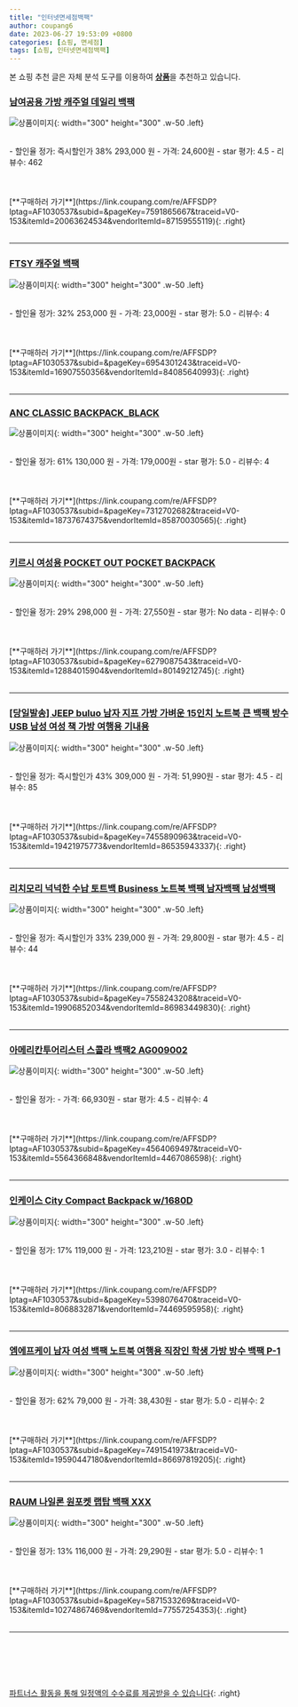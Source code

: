 ```yaml
---
title: "인터넷면세점백팩"
author: coupang6
date: 2023-06-27 19:53:09 +0800
categories: [쇼핑, 면세점]
tags: [쇼핑, 인터넷면세점백팩]
---
```


본 쇼핑 추천 글은 자체 분석 도구를 이용하여 [**상품**](https://link.coupang.com/a/bao1ui)을 추천하고 있습니다.

### [남여공용 가방 캐주얼 데일리 백팩](https://link.coupang.com/re/AFFSDP?lptag=AF1030537&subid=&pageKey=7591865667&traceid=V0-153&itemId=20063624534&vendorItemId=87159555119)

![상품이미지](https://thumbnail6.coupangcdn.com/thumbnails/remote/230x230ex/image/vendor_inventory/ac05/42801872dc82ecf94cc825c72fc4854f947836b0ad46ddc611f7f29b3b0f.jpg){: width="300" height="300" .w-50 .left}


<br>
- 할인율 정가: 즉시할인가 38%  293,000   원
- 가격: 24,600원
- star 평가: 4.5
- 리뷰수: 462
<br>
<br>
<br>
<br>
[**구매하러 가기**](https://link.coupang.com/re/AFFSDP?lptag=AF1030537&subid=&pageKey=7591865667&traceid=V0-153&itemId=20063624534&vendorItemId=87159555119){: .right}
<br>
<br>

---

### [FTSY 캐주얼 백팩](https://link.coupang.com/re/AFFSDP?lptag=AF1030537&subid=&pageKey=6954301243&traceid=V0-153&itemId=16907550356&vendorItemId=84085640993)

![상품이미지](https://thumbnail10.coupangcdn.com/thumbnails/remote/230x230ex/image/rs_quotation_api/k9rtxqph/7af59c75c83f4e668a46a30839e088d1.jpg){: width="300" height="300" .w-50 .left}


<br>
- 할인율 정가: 32%  253,000   원
- 가격: 23,000원
- star 평가: 5.0
- 리뷰수: 4
<br>
<br>
<br>
<br>
[**구매하러 가기**](https://link.coupang.com/re/AFFSDP?lptag=AF1030537&subid=&pageKey=6954301243&traceid=V0-153&itemId=16907550356&vendorItemId=84085640993){: .right}
<br>
<br>

---

### [ANC CLASSIC BACKPACK_BLACK](https://link.coupang.com/re/AFFSDP?lptag=AF1030537&subid=&pageKey=7312702682&traceid=V0-153&itemId=18737674375&vendorItemId=85870030565)

![상품이미지](https://thumbnail7.coupangcdn.com/thumbnails/remote/230x230ex/image/vendor_inventory/f477/04bd570ab05fb9be32e59075ece1de1918c47e1d36b28c9a1cd1b59c9bad.jpg){: width="300" height="300" .w-50 .left}


<br>
- 할인율 정가: 61%  130,000   원
- 가격: 179,000원
- star 평가: 5.0
- 리뷰수: 4
<br>
<br>
<br>
<br>
[**구매하러 가기**](https://link.coupang.com/re/AFFSDP?lptag=AF1030537&subid=&pageKey=7312702682&traceid=V0-153&itemId=18737674375&vendorItemId=85870030565){: .right}
<br>
<br>

---

### [키르시 여성용 POCKET OUT POCKET BACKPACK](https://link.coupang.com/re/AFFSDP?lptag=AF1030537&subid=&pageKey=6279087543&traceid=V0-153&itemId=12884015904&vendorItemId=80149212745)

![상품이미지](https://thumbnail7.coupangcdn.com/thumbnails/remote/230x230ex/image/rs_quotation_api/5o5sr2ko/5630678e2349489ab938178c5b2db6a6.jpg){: width="300" height="300" .w-50 .left}


<br>
- 할인율 정가: 29%  298,000   원
- 가격: 27,550원
- star 평가: No data
- 리뷰수: 0
<br>
<br>
<br>
<br>
[**구매하러 가기**](https://link.coupang.com/re/AFFSDP?lptag=AF1030537&subid=&pageKey=6279087543&traceid=V0-153&itemId=12884015904&vendorItemId=80149212745){: .right}
<br>
<br>

---

### [[당일발송] JEEP buluo 남자 지프 가방 가벼운 15인치 노트북 큰 백팩 방수 USB 남성 여성 책 가방 여행용 기내용](https://link.coupang.com/re/AFFSDP?lptag=AF1030537&subid=&pageKey=7455890963&traceid=V0-153&itemId=19421975773&vendorItemId=86535943337)

![상품이미지](https://thumbnail6.coupangcdn.com/thumbnails/remote/230x230ex/image/vendor_inventory/ee67/08a6cdb1b0e0cd759e0a6b40806325244a0c01041be774fe65a0e41a8c6e.JPG){: width="300" height="300" .w-50 .left}


<br>
- 할인율 정가: 즉시할인가 43%  309,000   원
- 가격: 51,990원
- star 평가: 4.5
- 리뷰수: 85
<br>
<br>
<br>
<br>
[**구매하러 가기**](https://link.coupang.com/re/AFFSDP?lptag=AF1030537&subid=&pageKey=7455890963&traceid=V0-153&itemId=19421975773&vendorItemId=86535943337){: .right}
<br>
<br>

---

### [리치모리 넉넉한 수납 토트백 Business 노트북 백팩 남자백팩 남성백팩](https://link.coupang.com/re/AFFSDP?lptag=AF1030537&subid=&pageKey=7558243208&traceid=V0-153&itemId=19906852034&vendorItemId=86983449830)

![상품이미지](https://thumbnail6.coupangcdn.com/thumbnails/remote/230x230ex/image/vendor_inventory/2a8e/7981ae767178e298aae93776d7e9f92392be4e0c85b58bcbdc50e583567e.jpg){: width="300" height="300" .w-50 .left}


<br>
- 할인율 정가: 즉시할인가 33%  239,000   원
- 가격: 29,800원
- star 평가: 4.5
- 리뷰수: 44
<br>
<br>
<br>
<br>
[**구매하러 가기**](https://link.coupang.com/re/AFFSDP?lptag=AF1030537&subid=&pageKey=7558243208&traceid=V0-153&itemId=19906852034&vendorItemId=86983449830){: .right}
<br>
<br>

---

### [아메리칸투어리스터 스콜라 백팩2 AG009002](https://link.coupang.com/re/AFFSDP?lptag=AF1030537&subid=&pageKey=4564069497&traceid=V0-153&itemId=5564366848&vendorItemId=4467086598)

![상품이미지](https://thumbnail8.coupangcdn.com/thumbnails/remote/230x230ex/image/product/image/vendoritem/2017/09/25/3122733098/b0cb1a57-6bed-4520-8457-790c14dc9e75.jpg){: width="300" height="300" .w-50 .left}


<br>
- 할인율 정가: 
- 가격: 66,930원
- star 평가: 4.5
- 리뷰수: 4
<br>
<br>
<br>
<br>
[**구매하러 가기**](https://link.coupang.com/re/AFFSDP?lptag=AF1030537&subid=&pageKey=4564069497&traceid=V0-153&itemId=5564366848&vendorItemId=4467086598){: .right}
<br>
<br>

---

### [인케이스 City Compact Backpack w/1680D](https://link.coupang.com/re/AFFSDP?lptag=AF1030537&subid=&pageKey=5398076470&traceid=V0-153&itemId=8068832871&vendorItemId=74469595958)

![상품이미지](https://thumbnail8.coupangcdn.com/thumbnails/remote/230x230ex/image/rs_quotation_api/0wd1polv/8c3e9adbe8314976bd54c2abc5850892.jpg){: width="300" height="300" .w-50 .left}


<br>
- 할인율 정가: 17%  119,000   원
- 가격: 123,210원
- star 평가: 3.0
- 리뷰수: 1
<br>
<br>
<br>
<br>
[**구매하러 가기**](https://link.coupang.com/re/AFFSDP?lptag=AF1030537&subid=&pageKey=5398076470&traceid=V0-153&itemId=8068832871&vendorItemId=74469595958){: .right}
<br>
<br>

---

### [엠에프케이 남자 여성 백팩 노트북 여행용 직장인 학생 가방 방수 백팩 P-1](https://link.coupang.com/re/AFFSDP?lptag=AF1030537&subid=&pageKey=7491541973&traceid=V0-153&itemId=19590447180&vendorItemId=86697819205)

![상품이미지](https://thumbnail6.coupangcdn.com/thumbnails/remote/230x230ex/image/vendor_inventory/d48b/4487198093f8569cb431ed4ab4bda1896788de7769235a05baf227acf90a.jpg){: width="300" height="300" .w-50 .left}


<br>
- 할인율 정가: 62%  79,000   원
- 가격: 38,430원
- star 평가: 5.0
- 리뷰수: 2
<br>
<br>
<br>
<br>
[**구매하러 가기**](https://link.coupang.com/re/AFFSDP?lptag=AF1030537&subid=&pageKey=7491541973&traceid=V0-153&itemId=19590447180&vendorItemId=86697819205){: .right}
<br>
<br>

---

### [RAUM 나일론 원포켓 랩탑 백팩 XXX](https://link.coupang.com/re/AFFSDP?lptag=AF1030537&subid=&pageKey=5871533269&traceid=V0-153&itemId=10274867469&vendorItemId=77557254353)

![상품이미지](https://thumbnail6.coupangcdn.com/thumbnails/remote/230x230ex/image/retail/images/2021/07/19/14/0/e5159384-eed7-47da-891e-1c297ec120f9.jpg){: width="300" height="300" .w-50 .left}


<br>
- 할인율 정가: 13%  116,000   원
- 가격: 29,290원
- star 평가: 5.0
- 리뷰수: 1
<br>
<br>
<br>
<br>
[**구매하러 가기**](https://link.coupang.com/re/AFFSDP?lptag=AF1030537&subid=&pageKey=5871533269&traceid=V0-153&itemId=10274867469&vendorItemId=77557254353){: .right}
<br>
<br>

---
<br><br><br><br><br> [파트너스 활동을 통해 일정액의 수수료를 제공받을 수 있습니다](https://link.coupang.com/a/bao1ui){: .right}